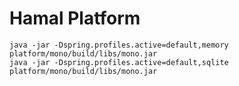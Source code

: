 # Hamal Platform

```shell
java -jar -Dspring.profiles.active=default,memory platform/mono/build/libs/mono.jar
java -jar -Dspring.profiles.active=default,sqlite platform/mono/build/libs/mono.jar
```


